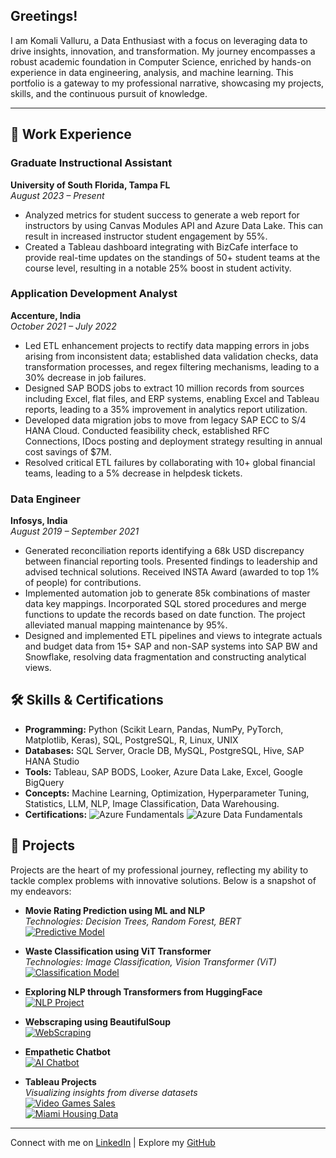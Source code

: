 ## Greetings!

I am Komali Valluru, a Data Enthusiast with a focus on leveraging data to drive insights, innovation, and transformation. My journey encompasses a robust academic foundation in Computer Science, enriched by hands-on experience in data engineering, analysis, and machine learning. This portfolio is a gateway to my professional narrative, showcasing my projects, skills, and the continuous pursuit of knowledge.

---

## 💼 Work Experience

### Graduate Instructional Assistant
**University of South Florida, Tampa FL**  
_August 2023 – Present_
-	Analyzed metrics for student success to generate a web report for instructors by using Canvas Modules API and Azure Data Lake. This can result in increased instructor student engagement by 55%.
-	Created a Tableau dashboard integrating with BizCafe interface to provide real-time updates on the standings of 50+ student teams at the course level, resulting in a notable 25% boost in student activity.

### Application Development Analyst
**Accenture, India**  
_October 2021 – July 2022_
-	Led ETL enhancement projects to rectify data mapping errors in jobs arising from inconsistent data; established data validation checks, data transformation processes, and regex filtering mechanisms, leading to a 30% decrease in job failures.
-	Designed SAP BODS jobs to extract 10 million records from sources including Excel, flat files, and ERP systems, enabling Excel and Tableau reports, leading to a 35% improvement in analytics report utilization.
-	Developed data migration jobs to move from legacy SAP ECC to S/4 HANA Cloud. Conducted feasibility check, established RFC Connections, IDocs posting and deployment strategy resulting in annual cost savings of $7M.
-	Resolved critical ETL failures by collaborating with 10+ global financial teams, leading to a 5% decrease in helpdesk tickets.

### Data Engineer
**Infosys, India**  
_August 2019 – September 2021_
-	Generated reconciliation reports identifying a 68k USD discrepancy between financial reporting tools. Presented findings to leadership and advised technical solutions. Received INSTA Award (awarded to top 1% of people) for contributions.
-	Implemented automation job to generate 85k combinations of master data key mappings. Incorporated SQL stored procedures and merge functions to update the records based on date function. The project alleviated manual mapping maintenance by 95%.
-	Designed and implemented ETL pipelines and views to integrate actuals and budget data from 15+ SAP and non-SAP systems into SAP BW and Snowflake, resolving data fragmentation and constructing analytical views.

## 🛠 Skills & Certifications

- **Programming:** Python (Scikit Learn, Pandas, NumPy, PyTorch, Matplotlib, Keras), SQL, PostgreSQL, R, Linux, UNIX
- **Databases:** SQL Server, Oracle DB, MySQL, PostgreSQL, Hive, SAP HANA Studio
- **Tools:** Tableau, SAP BODS, Looker, Azure Data Lake, Excel, Google BigQuery
- **Concepts:** Machine Learning, Optimization, Hyperparameter Tuning, Statistics, LLM, NLP, Image Classification, Data Warehousing.
- **Certifications:** ![Azure Fundamentals](https://img.shields.io/badge/Azure-Fundamentals-blue) ![Azure Data Fundamentals](https://img.shields.io/badge/Azure-Data%20Fundamentals-blue)

## 🚀 Projects

Projects are the heart of my professional journey, reflecting my ability to tackle complex problems with innovative solutions. Below is a snapshot of my endeavors:

- **Movie Rating Prediction using ML and NLP**  
  _Technologies: Decision Trees, Random Forest, BERT_  
  [![Predictive Model](https://img.shields.io/badge/Project-Link-brightgreen)](https://github.com/KomaliValluru/Movie-Rating-Prediction)

- **Waste Classification using ViT Transformer**  
  _Technologies: Image Classification, Vision Transformer (ViT)_  
  [![Classification Model](https://img.shields.io/badge/Project-Link-brightgreen)](https://github.com/KomaliValluru/waste-classification)

- **Exploring NLP through Transformers from HuggingFace**  
  [![NLP Project](https://img.shields.io/badge/Project-Link-brightgreen)](https://github.com/KomaliValluru/LLMs/blob/main/Exploring%20NLP%20through%20Hugging%20Face%20Transformers%20Library.ipynb)

- **Webscraping using BeautifulSoup**  
  [![WebScraping](https://img.shields.io/badge/Project-Link-brightgreen)](https://github.com/KomaliValluru/DS/blob/LLM/webscraping_beautifulsoup.ipynb)

- **Empathetic Chatbot**  
  [![AI Chatbot](https://img.shields.io/badge/Project-Link-brightgreen)](https://github.com/KomaliValluru/LLMs/blob/main/Prompt_engineering.ipynb)

- **Tableau Projects**  
  _Visualizing insights from diverse datasets_  
  [![Video Games Sales](https://img.shields.io/badge/Project-Link-brightgreen)](https://github.com/KomaliValluru/DS/blob/LLM/video_games_sales.md)  
  [![Miami Housing Data](https://img.shields.io/badge/Project-Link-brightgreen)](https://github.com/KomaliValluru/DS/blob/LLM/Miami%20Housing%20Data.md)

---

Connect with me on [LinkedIn](https://linkedin.com/in/komali-valluru/) | Explore my [GitHub](https://github.com/KomaliValluru)
